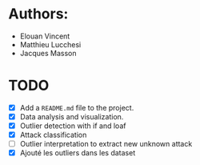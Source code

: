 # Authors:
* Elouan Vincent
* Matthieu Lucchesi
* Jacques Masson


# TODO
- [X] Add a `README.md` file to the project.
- [X] Data analysis and visualization.
- [X] Outlier detection with if and loaf
- [X] Attack classification 
- [ ] Outlier interpretation to extract new unknown attack
- [X] Ajouté les outliers dans les dataset